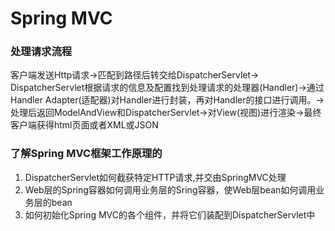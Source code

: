 # Spring MVC


### 处理请求流程
客户端发送Http请求->匹配到路径后转交给DispatcherServlet-> DispatcherServlet根据请求的信息及配置找到处理请求的处理器(Handler)->通过Handler Adapter(适配器)对Handler进行封装，再对Handler的接口进行调用。->处理后返回ModelAndView和DispatcherServlet->对View(视图)进行渲染->最终客户端获得html页面或者XML或JSON  

### 了解Spring MVC框架工作原理的
1. DispatcherServlet如何截获特定HTTP请求,并交由SpringMVC处理  
2. Web层的Spring容器如何调用业务层的Sring容器，使Web层bean如何调用业务层的bean
3. 如何初始化Spring MVC的各个组件，并将它们装配到DispatcherServlet中  


